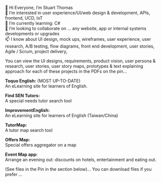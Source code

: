 <!--- Stubthomas/Stubthomas is a ✨ special ✨ repository because its `README.md` (this file) appears on your GitHub profile.
You can click the Preview link to take a look at your changes.--->

 👋 Hi Everyone, I’m Stuart Thomas<br>
 👀 I’m interested in user experience/UI/web design & development, APIs, frontend, UCD, IoT <br>
 🌱 I’m currently learning: C# <br>
 💞️ I’m looking to collaborate on ...  any website, app or internal systems developments or upgrades<br>
 📫 I know about UI design, mock ups, wireframes, user experience, user research, A/B testing, flow diagrams, front end development, user stories, Agile / Scrum, project delivery,  <br>
 
You can view the UI designs, requirements, product vision, user persona & research, user stories, user story maps, prototypes & text explaining approach for each of these projects in the PDFs on the pin...<br>

<b>Toquo English:</b> (MOST UP-TO-DATE) <br>
An eLearning site for learners of English.<br>

<b>Find SEN Tutors:</b> <br>
A special needs tutor search tool<br>

<b>ImprovementEnglish:</b> <br>
An eLearning site for learners of English (Taiwan/China)<br> 

<b>TutorMap:</b> <br>
A tutor map search tool <br>

<b>Offers Map:</b> <br> 
Special offers aggregator on a map <br>

<b>Event Map app:</b> <br>
Arrange an evening out: discounts on hotels, entertainment and eating out. <br>
<b> </b>


(See files in the Pin in the section below)... You can download files if you prefer ...

